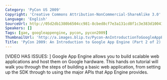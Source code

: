 ```yaml
---
Category: 'PyCon US 2009'
Copyright: 'Creative Commons Attribution-NonCommercial-ShareAlike 3.0'
Language: 'English'
SourceUrl: http://05d2db1380b6504cc981-8cbed8cf7e3a131cd8f1c3e383d10041.r93.cf2.rackcdn.com/pycon-us-2009/153_pycon-2009-an-introduction-to-google-app-engine-part-2-of-2.mp4
Speakers: []
Tags: [gae, googleappengine, pycon, pycon2009]
ThumbnailUrl: 'http://a.images.blip.tv/Pycon-AnIntroductionToGoogleAppEnginePart002235-499.jpg'
Title: 'PyCon 2009: An Introduction to Google App Engine (Part 2 of 2)'
---
```

  
[VIDEO HAS ISSUES: ] Google App Engine allows you to build scalable web
applications and host them on Google hardware. This hands on tutorial will
walk you through the steps of building a basic web application, from setting
up the SDK through to using the major APIs that App Engine provides.


